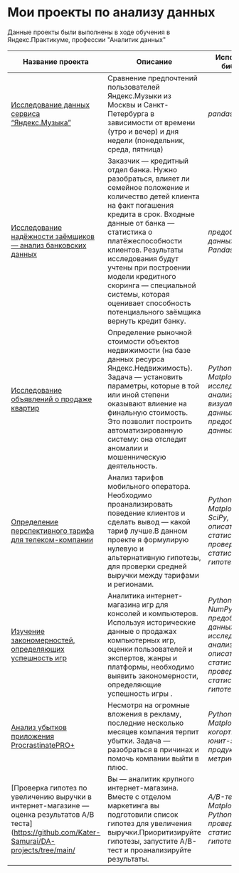 # Мои проекты по анализу данных

Данные проекты были выполнены в ходе обучения в Яндекс.Практикуме, профессии "Аналитик данных" 

| Название проекта | Описание | Используемые библиотеки | 
| ---------------------- | ---------------------- | ---------------------- |
| [Исследование данных сервиса “Яндекс.Музыка”](https://github.com/Kater-Samurai/DA-projects/tree/main/1.%20Анализ%20пользователей%20Яндекс%20Музыка)| Сравнение предпочтений пользователей Яндекс.Музыки из Москвы и Санкт-Петербурга в зависимости от времени (утро и вечер) и дня недели (понедельник, среда, пятница)| *pandas* |
| [Исследование надёжности заёмщиков — анализ банковских данных](https://github.com/Kater-Samurai/DA-projects/tree/main/2.%20Исследование%20надежности%20заемщиков)| Заказчик — кредитный отдел банка. Нужно разобраться, влияет ли семейное положение и количество детей клиента на факт погашения кредита в срок. Входные данные от банка — статистика о платёжеспособности клиентов. Результаты исследования будут учтены при построении модели кредитного скоринга — специальной системы, которая оценивает способность потенциального заёмщика вернуть кредит банку. | *предобработка данных, Python, Pandas* |
| [Исследование объявлений о продаже квартир](https://github.com/Kater-Samurai/DA-projects/tree/main/3.%20%20Исследование%20объявлений%20о%20продаже%20квартир)| Определение рыночной стоимости объектов недвижимости (на базе данных ресурса Яндекс.Недвижимость). Задача — установить параметры, которые в той или иной степени оказывают влиение на финальную стоимость. Это позволит построить автоматизированную систему: она отследит аномалии и мошенническую деятельность. | *Python, Pandas, Matplotlib, исследовательский анализ данных, визуализация данных, предобработка данных* |
| [Определение перспективного тарифа для телеком-компании](https://github.com/Kater-Samurai/DA-projects/tree/main/4.%20Статистический%20анализ%20данных)| Анализ тарифов мобильного оператора. Необходимо проанализировать поведение клиентов и сделать вывод — какой тариф лучше.В данном проекте я формулирую нулевую и альтернативную гипотезы, для проверки средней выручки между тарифами и регионами.| *Python, Pandas, Matplotlib, NumPy, SciPy, описательная статистика, проверка статистических гипотез* |
| [Изучение закономерностей, определяющих успешность игр](https://github.com/Kater-Samurai/DA-projects/tree/main/5.%20Изучение%20закономерностей,%20определяющих%20успешность%20игр)| Аналитика интернет-магазина игр для консолей и компьютеров. Используя исторические данные о продажах компьютерных игр, оценки пользователей и экспертов, жанры и платформы, необходимо выявить закономерности, определяющие успешность игры .| *Python, Pandas, NumPy, Matplotlib, предобработка данных, исследовательский анализ данных, описательная статистика, проверка статистических гипотез* |
| [Анализ убытков приложения ProcrastinatePRO+](https://github.com/Kater-Samurai/DA-projects/tree/main/6.%20Анализ%20убытков%20приложения%20ProcrastinatePRO+)|  Несмотря на огромные вложения в рекламу, последние несколько месяцев компания терпит убытки. Задача — разобраться в причинах и помочь компании выйти в плюс.| *Python, Pandas, Matplotlib, когортный анализ, юнит-экономика, продуктовые метрики, Seaborn* |
| [Проверка гипотез по увеличению выручки в интернет-магазине — оценка результатов A/B теста](https://github.com/Kater-Samurai/DA-projects/tree/main/|  Вы — аналитик крупного интернет-магазина. Вместе с отделом маркетинга вы подготовили список гипотез для увеличения выручки.Приоритизируйте гипотезы, запустите A/B-тест и проанализируйте результаты.| *A/B-тестирование, Matplotlib, Pandas, Python, SciPy, проверка статистических гипотез* |